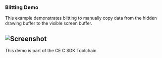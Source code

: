 ### Blitting Demo

This example demonstrates blitting to manually copy data from the  hidden drawing buffer to the visible screen buffer.

![Screenshot](https://user-images.githubusercontent.com/64214386/123523321-bae5b280-d677-11eb-82ed-bba4db89f374.png)
---

This demo is part of the CE C SDK Toolchain.
